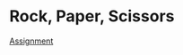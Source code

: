 # Rock, Paper, Scissors

[Assignment](https://www.theodinproject.com/lessons/foundations-rock-paper-scissors)